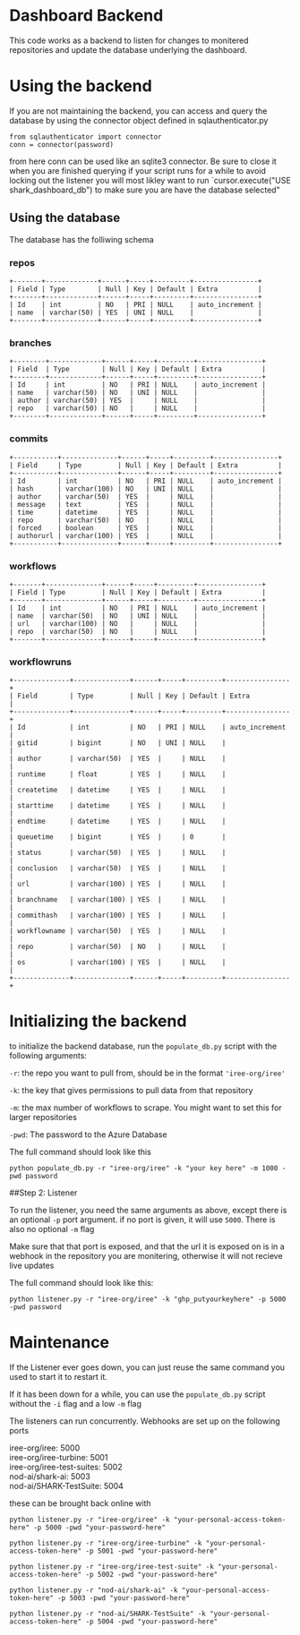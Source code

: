 # Dashboard Backend

This code works as a backend to listen for changes to monitered repositories and update the database underlying the dashboard.

# Using the backend

If you are not maintaining the backend, you can access and query the database by using the connector object defined in sqlauthenticator.py
```
from sqlauthenticator import connector
conn = connector(password)
```
from here conn can be used like an sqlite3 connector.  Be sure to close it when you are finished querying if your script runs for a while to avoid locking out the listener you will most likley want to run `cursor.execute("USE shark_dashboard_db") to make sure you are have the database selected"

## Using the database

The database has the folliwing schema

### repos
```
+-------+-------------+------+-----+---------+----------------+
| Field | Type        | Null | Key | Default | Extra          |
+-------+-------------+------+-----+---------+----------------+
| Id    | int         | NO   | PRI | NULL    | auto_increment |
| name  | varchar(50) | YES  | UNI | NULL    |                |
+-------+-------------+------+-----+---------+----------------+
```

### branches
```
+--------+-------------+------+-----+---------+----------------+
| Field  | Type        | Null | Key | Default | Extra          |
+--------+-------------+------+-----+---------+----------------+
| Id     | int         | NO   | PRI | NULL    | auto_increment |
| name   | varchar(50) | NO   | UNI | NULL    |                |
| author | varchar(50) | YES  |     | NULL    |                |
| repo   | varchar(50) | NO   |     | NULL    |                |
+--------+-------------+------+-----+---------+----------------+
```

### commits
```
+-----------+--------------+------+-----+---------+----------------+
| Field     | Type         | Null | Key | Default | Extra          |
+-----------+--------------+------+-----+---------+----------------+
| Id        | int          | NO   | PRI | NULL    | auto_increment |
| hash      | varchar(100) | NO   | UNI | NULL    |                |
| author    | varchar(50)  | YES  |     | NULL    |                |
| message   | text         | YES  |     | NULL    |                |
| time      | datetime     | YES  |     | NULL    |                |
| repo      | varchar(50)  | NO   |     | NULL    |                |
| forced    | boolean      | YES  |     | NULL    |                |
| authorurl | varchar(100) | YES  |     | NULL    |                |
+-----------+--------------+------+-----+---------+----------------+
```

### workflows
```
+-------+--------------+------+-----+---------+----------------+
| Field | Type         | Null | Key | Default | Extra          |
+-------+--------------+------+-----+---------+----------------+
| Id    | int          | NO   | PRI | NULL    | auto_increment |
| name  | varchar(50)  | NO   | UNI | NULL    |                |
| url   | varchar(100) | NO   |     | NULL    |                |
| repo  | varchar(50)  | NO   |     | NULL    |                |
+-------+--------------+------+-----+---------+----------------+
```

### workflowruns
```
+--------------+--------------+------+-----+---------+----------------+
| Field        | Type         | Null | Key | Default | Extra          |
+--------------+--------------+------+-----+---------+----------------+
| Id           | int          | NO   | PRI | NULL    | auto_increment |
| gitid        | bigint       | NO   | UNI | NULL    |                |
| author       | varchar(50)  | YES  |     | NULL    |                |
| runtime      | float        | YES  |     | NULL    |                |
| createtime   | datetime     | YES  |     | NULL    |                |
| starttime    | datetime     | YES  |     | NULL    |                |
| endtime      | datetime     | YES  |     | NULL    |                |
| queuetime    | bigint       | YES  |     | 0       |                |
| status       | varchar(50)  | YES  |     | NULL    |                |
| conclusion   | varchar(50)  | YES  |     | NULL    |                |
| url          | varchar(100) | YES  |     | NULL    |                |
| branchname   | varchar(100) | YES  |     | NULL    |                |
| commithash   | varchar(100) | YES  |     | NULL    |                |
| workflowname | varchar(50)  | YES  |     | NULL    |                |
| repo         | varchar(50)  | NO   |     | NULL    |                |
| os           | varchar(100) | YES  |     | NULL    |                |
+--------------+--------------+------+-----+---------+----------------+
```

# Initializing the backend 

to initialize the backend database, run the `populate_db.py` script with the following arguments:


`-r`: the repo you want to pull from, should be in the format `'iree-org/iree'`

`-k`: the key that gives permissions to pull data from that repository 

`-m`: the max number of workflows to scrape. You might want to set this for larger repositories

`-pwd`: The password to the Azure Database

The full command should look like this
```
python populate_db.py -r "iree-org/iree" -k "your key here" -m 1000 -pwd password
```

##Step 2: Listener

To run the listener, you need the same arguments as above, except there is an optional `-p` port argument. if no port is given, it will use `5000`. There is also no optional `-m` flag

Make sure that that port is exposed, and that the url it is exposed on is in a webhook in the repository you are monitering, otherwise it will not recieve live updates

The full command should look like this:
```
python listener.py -r "iree-org/iree" -k "ghp_putyourkeyhere" -p 5000 -pwd password
```


# Maintenance

If the Listener ever goes down, you can just reuse the same command you used to start it to restart it.

If it has been down for a while, you can use the `populate_db.py` script without the `-i` flag and a low `-m` flag

The listeners can run concurrently.  Webhooks are set up on the following ports

iree-org/iree: 5000  
iree-org/iree-turbine: 5001  
iree-org/iree-test-suites: 5002  
nod-ai/shark-ai: 5003  
nod-ai/SHARK-TestSuite: 5004  

these can be brought back online with

```
python listener.py -r "iree-org/iree" -k "your-personal-access-token-here" -p 5000 -pwd "your-password-here"

python listener.py -r "iree-org/iree-turbine" -k "your-personal-access-token-here" -p 5001 -pwd "your-password-here"

python listener.py -r "iree-org/iree-test-suite" -k "your-personal-access-token-here" -p 5002 -pwd "your-password-here"

python listener.py -r "nod-ai/shark-ai" -k "your-personal-access-token-here" -p 5003 -pwd "your-password-here"

python listener.py -r "nod-ai/SHARK-TestSuite" -k "your-personal-access-token-here" -p 5004 -pwd "your-password-here"
```